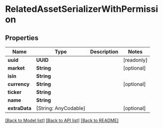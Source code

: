 # RelatedAssetSerializerWithPermission

## Properties
Name | Type | Description | Notes
------------ | ------------- | ------------- | -------------
**uuid** | **UUID** |  | [readonly] 
**market** | **String** |  | [optional] 
**isin** | **String** |  | 
**currency** | **String** |  | [optional] 
**ticker** | **String** |  | 
**name** | **String** |  | 
**extraData** | [String: AnyCodable] |  | [optional] 

[[Back to Model list]](../README.md#documentation-for-models) [[Back to API list]](../README.md#documentation-for-api-endpoints) [[Back to README]](../README.md)


